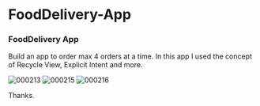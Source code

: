 # FoodDelivery-App
<h3> FoodDelivery App </h3>

Build an app to order max 4 orders at a time.
In this app I used the concept of Recycle View, Explicit Intent and more.

![000213](https://user-images.githubusercontent.com/119126206/226168414-53cc84d4-dd91-40be-8268-c256071c919b.png)
![000215](https://user-images.githubusercontent.com/119126206/226168430-f21608f6-a3f3-4e62-8df3-a37acfba1d0a.png)
![000216](https://user-images.githubusercontent.com/119126206/226168436-caf17552-c9c2-4071-ab31-dcea66a6d397.png)

Thanks.
